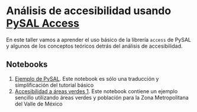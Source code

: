 # Análisis de accesibilidad usando [PySAL Access](https://access.readthedocs.io/en/latest/index.html)

En este taller vamos a aprender el uso básico de la librería `access` de PySAL y algunos de los conceptos teóricos detrás del análisis de accesibilidad.

## Notebooks

1. [Ejemplo de PySAL](./ejemplo_pysal.html). Este notebook es sólo una traducción y simplificación del tutorial básico
2. [Accesibilidad a áreas verdes 1](./accesibilidad_01.html). Este notebook contiene un ejemplo sencillo utilizando áreas verdes y población para la Zona Metropolitana del Valle de México

